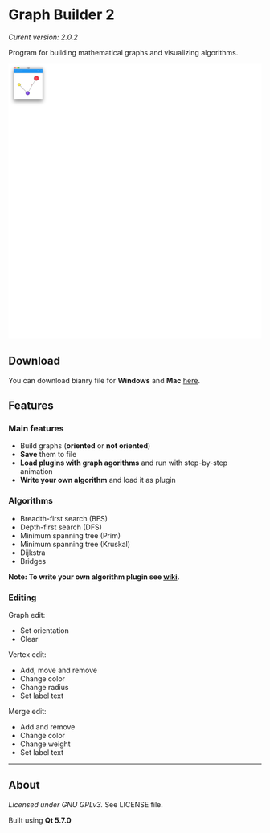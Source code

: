 # Graph Builder 2
*Curent version: 2.0.2*

Program for building mathematical graphs and visualizing algorithms.

![Window](GraphBuilder/Resources/Icons/scr.png?raw=true "Window")

## Download
You can download bianry file for **Windows** and **Mac** [here](https://drive.google.com/folderview?id=0B_6lHTRnZzjAWUZhU3JHY0xxQTg&usp=sharing).

## Features
### Main features
* Build graphs (**oriented** or **not oriented**)
* **Save** them to file
* **Load plugins with graph agorithms** and run with step-by-step animation
* **Write your own algorithm** and load it as plugin

### Algorithms
* Breadth-first search (BFS)
* Depth-first search (DFS)
* Minimum spanning tree (Prim)
* Minimum spanning tree (Kruskal)
* Dijkstra
* Bridges

**Note: To write your own algorithm plugin see [wiki](https://github.com/Oakware/Graph-Builder-2/wiki).**

### Editing
Graph edit:

* Set orientation
* Clear

Vertex edit:

* Add, move and remove
* Change color
* Change radius
* Set label text

Merge edit:

* Add and remove
* Change color
* Change weight
* Set label text

**************

## About
*Licensed under GNU GPLv3.* See LICENSE file.

Built using **Qt 5.7.0**
